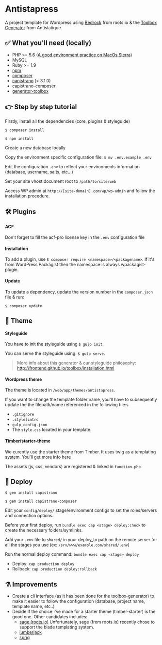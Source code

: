 # Antistapress
A project template for Wordpress using [Bedrock](https://github.com/roots/bedrock) from roots.io & the [Toolbox Generator](https://github.com/frontend/generator-toolbox) from Antistatique

## ✅ What you'll need (locally)
- PHP >= 5.6 ([A good environment practice on MacOs Sierra](https://getgrav.org/blog/macos-sierra-apache-multiple-php-versions))
- MySQL
- Ruby >= 1.9
- [npm](https://nodejs.org/en/download/)
- [composer](https://getcomposer.org/doc/00-intro.md#installation-linux-unix-osx)
- [capistrano](https://github.com/capistrano/capistrano) (> 3.1.0)
- [capistrano-composer](https://github.com/capistrano/composer)
- [generator-toolbox](https://github.com/frontend/generator-toolbox)

## 👉 Step by step tutorial

Firstly, install all the dependencies (core, plugins & styleguide)

`$ composer install`

`$ npm install`

Create a new database locally

Copy the environment specific configuration file: `$ mv .env.example .env`

Edit the configuration `.env` to reflect your environments information (database, username, salts, etc...)

Set your site vhost document root to `/path/to/site/web`

Access WP admin at `http://[site-domain].com/wp/wp-admin` and follow the installation procedure.

## 🛠 Plugins
#### ACF 
Don't forget to fill the acf-pro license key in the `.env` configuration file

#### Installation
To add a plugin, use `$ composer require <namespace>/<packagename>`. 
If it's from WordPress Packagist then the namespace is always wpackagist-plugin.

#### Update
To update a dependency, update the version number in the `composer.json` file & run:

`$ composer update`

## 💄 Theme

#### Styleguide
You have to init the styleguide using
`$ gulp init`

You can serve the styleguide using:
`$ gulp serve`.

> More info about this generator & our styleguide philosophy: http://frontend.github.io/toolbox/installation.html

#### Wordpress theme
The theme is located in `/web/app/themes/antistapress`.

If you want to change the template folder name, you'll have to subsequently update the the filepath/name referenced in the following file:s
- `.gitignore`
- `.stylelintrc`
- `gulp_config.json`
- The `style.css` located in your template.

#### [Timber/starter-theme](https://github.com/timber/starter-theme)
We curently use the starter theme from Timber. It uses twig as a templating system. You'll get more info here 

The assets (js, css, vendors) are registered & linked in `function.php`


## 🚀 Deploy 
`$ gem install capistrano`

`$ gem install capistrano-composer`

Edit your `config/deploy/` stage/environment configs to set the roles/servers and connection options.

Before your first deploy, run `bundle exec cap <stage> deploy:check` to create the necessary folders/symlinks.

Add your `.env` file to `shared/` in your deploy_to path on the remote server for all the stages you use (ex: `/srv/www/example.com/shared/.env`)

Run the normal deploy command: `bundle exec cap <stage> deploy`

* Deploy: `cap production deploy`
* Rollback: `cap production deploy:rollback`

## ⚗ Improvements 
- Create a cli interface (as it has been done for the toolbox-generator) to make it easier to follow the configuration (database, project name, template name, etc..)
- Decide if the choice I've made for a starter theme (timber-starter) is the good one. Other candidates includes:
    - [sage (roots.io)](https://github.com/Rareloop/lumberjack) Unfortunately, sage (from roots.io) recently chose to support the blade templating system.
    - [lumberjack](https://github.com/Rareloop/lumberjack)
    - [sprig](https://github.com/zach-adams/sprig)
